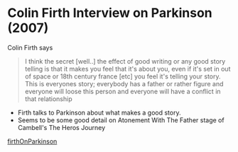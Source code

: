 # Colin Firth Interview on Parkinson (2007)

Colin Firth says
> I think the secret  [well..] the effect of good writing or  any good story telling is that it makes you feel that it's about you, even if it's set in out of space or 18th century france [etc] you feel it's telling your story. This is everyones story; everybody has a father or rather figure and everyone will loose this person and everyone will have a conflict in that relationship

- Firth talks to Parkinson about what makes a good story. 
- Seems to be some good detail on Atonement With The Father stage of Cambell's The Heros Journey


[firthOnParkinson](https://www.youtube.com/watch?v=cxgMR8db2-g)

